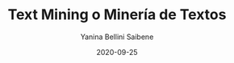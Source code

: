 ---
title: "Text Mining o Minería de Textos"
excerpt: "Esta charla cubre conceptos relacionados al Text Mining, ¿Por qué utilizar minería de texo? y luego presenta ejemplos de casos de uso y una serie de herramientas para hacer Text Mining."
date: 2020-09-25
date_end: "2020-09-25"
author: "Yanina Bellini Saibene"
location: "Online (Argentina-Uruguay)"
event: "Ciclo de capacitación del PE Prospectiva y Observatorios Tecnológico"
event_url: 
draft: false
# layout options: single, single-sidebar
layout: single
categories:
- R
- Español
tags:
- RStats
- Data Science
links:
- icon: images
  icon_pack: fas
  name: slides 
  url: https://docs.google.com/presentation/d/1hKgAeD2f8mXGP3EOlrcfQBQBoezwm1WbRYpAp66qwTU/edit?usp=sharing
# - icon: youtube
#   icon_pack: fab
#   name: Video charla y Q&A 
#   url: https://youtu.be/OOT7q45rG-c
---